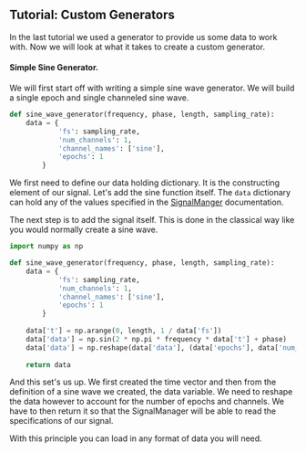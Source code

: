 ## Tutorial: Custom Generators
In the last tutorial we used a generator to provide us some data to work with. Now we will look at what it takes
to create a custom generator.

#### Simple Sine Generator.
We will first start off with writing a simple sine wave generator.
We will build a single epoch and single channeled sine wave.

```python
def sine_wave_generator(frequency, phase, length, sampling_rate):
    data = {
			'fs': sampling_rate,
			'num_channels': 1,
			'channel_names': ['sine'],
			'epochs': 1
		}
```
We first need to define our data holding dictionary. It is the constructing element of our signal.
Let's add the sine function itself. The `data` dictionary can hold any of the values specified in the [SignalManger](/SignalManager)
documentation.

The next step is to add the signal itself. This is done in the classical way like you would normally create a sine wave.

```python
import numpy as np

def sine_wave_generator(frequency, phase, length, sampling_rate):
    data = {
			'fs': sampling_rate,
			'num_channels': 1,
			'channel_names': ['sine'],
			'epochs': 1
		}
	
    data['t'] = np.arange(0, length, 1 / data['fs'])
    data['data'] = np.sin(2 * np.pi * frequency * data['t'] + phase)
    data['data'] = np.reshape(data['data'], (data['epochs'], data['num_channels'], *data['data'].shape))
    
    return data
```
And this set's us up. We first created the time vector and then from the definition of a sine wave we created,
the data variable.
We need to reshape the data however to account for the number of epochs and channels. 
We have to then return it so that the SignalManager will be able to read the specifications of our signal.

With this principle you can load in any format of data you will need.
